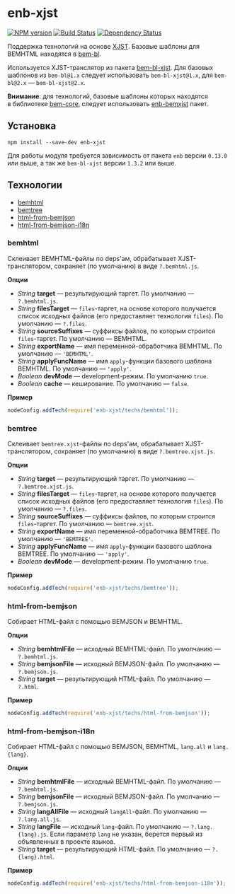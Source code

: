 enb-xjst
========

[![NPM version](http://img.shields.io/npm/v/enb-xjst.svg?style=flat)](http://badge.fury.io/js/enb-xjst) [![Build Status](http://img.shields.io/travis/enb-bem/enb-xjst/master.svg?style=flat)](https://travis-ci.org/enb-bem/enb-xjst) [![Dependency Status](http://img.shields.io/david/enb-bem/enb-xjst.svg?style=flat)](https://david-dm.org/enb-bem/enb-xjst)

Поддержка технологий на&nbsp;основе [XJST](http://bem.info/tools/templating-engines/xjst/).
Базовые шаблоны для BEMHTML находятся в&nbsp;[bem-bl](http://ru.bem.info/libs/bem-bl/current/).

Используется XJST-транслятор из пакета [bem-bl-xjst](https://github.com/bem/bem-bl-xjst). Для базовых шаблонов из `bem-bl@1.x` следует использовать `bem-bl-xjst@1.x`, для `bem-bl@2.x` — `bem-bl-xjst@2.x`.

**Внимание**: для технологий, базовые шаблоны которых находятся в&nbsp;библиотеке [bem-core](http://ru.bem.info/libs/bem-core/current/), следует использовать [enb-bemxjst](https://github.com/enb-bem/enb-bemxjst) пакет.

Установка
----------

```
npm install --save-dev enb-xjst
```

Для работы модуля требуется зависимость от пакета `enb` версии `0.13.0` или выше, а так же `bem-bl-xjst` версии `1.3.2` или выше.

Технологии
----------
* [bemhtml](#bemhtml)
* [bemtree](#bemtree)
* [html-from-bemjson](#html-from-bemjson)
* [html-from-bemjson-i18n](#html-from-bemjson-i18n)

### bemhtml

Склеивает BEMHTML-файлы по deps'ам, обрабатывает XJST-транслятором, сохраняет (по умолчанию) в виде `?.bemhtml.js`.

**Опции**

* *String* **target** — результирующий таргет. По умолчанию — `?.bemhtml.js`.
* *String* **filesTarget** — `files`-таргет, на основе которого получается список исходных файлов (его предоставляет технология `files`). По умолчанию — `?.files`.
* *String* **sourceSuffixes** — суффиксы файлов, по которым строится `files`-таргет. По умолчанию — BEMHTML.
* *String* **exportName** — имя переменной-обработчика BEMHTML. По умолчанию — `'BEMHTML'`.
* *String* **applyFuncName** — имя `apply`-функции базового шаблона BEMHTML. По умолчанию — `'apply'`.
* *Boolean* **devMode** — development-режим.  По умолчанию `true`.
* *Boolean* **cache** — кеширование. По умолчанию — `false`.

**Пример**

```javascript
nodeConfig.addTech(require('enb-xjst/techs/bemhtml'));
```

### bemtree

Склеивает `bemtree.xjst`-файлы по deps'ам, обрабатывает XJST-транслятором, сохраняет (по умолчанию) в виде `?.bemtree.xjst.js`.

**Опции**

* *String* **target** — результирующий таргет. По умолчанию — `?.bemtree.xjst.js`.
* *String* **filesTarget** — `files`-таргет, на основе которого получается список исходных файлов (его предоставляет технология `files`). По умолчанию — `?.files`.
* *String* **sourceSuffixes** — суффиксы файлов, по которым строится `files`-таргет. По умолчанию — `bemtree.xjst`.
* *String* **exportName** — имя переменной-обработчика BEMTREE. По умолчанию — `'BEMTREE'`.
* *String* **applyFuncName** — имя `apply`-функции базового шаблона BEMTREE. По умолчанию — `'apply'`.
* *Boolean* **devMode** — development-режим. По умолчанию `true`.

**Пример**

```javascript
nodeConfig.addTech(require('enb-xjst/techs/bemtree'));
```

### html-from-bemjson

Собирает HTML-файл с помощью BEMJSON и BEMHTML.

**Опции**

* *String* **bemhtmlFile** — исходный BEMHTML-файл. По умолчанию — `?.bemhtml.js`.
* *String* **bemjsonFile** — исходный BEMJSON-файл. По умолчанию — `?.bemjson.js`.
* *String* **target** — результирующий HTML-файл. По умолчанию — `?.html`.

**Пример**

```javascript
nodeConfig.addTech(require('enb-xjst/techs/html-from-bemjson'));
```

### html-from-bemjson-i18n

Собирает HTML-файл с помощью BEMJSON, BEMHTML, `lang.all` и `lang.{lang}`.

**Опции**

* *String* **bemhtmlFile** — исходный BEMHTML-файл. По умолчанию — `?.bemhtml.js`.
* *String* **bemjsonFile** — исходный BEMJSON-файл. По умолчанию — `?.bemjson.js`.
* *String* **langAllFile** — исходный `langAll`-файл. По умолчанию — `?.lang.all.js`.
* *String* **langFile** — исходный `lang`-файл. По умолчанию — `?.lang.{lang}.js`. Если параметр `lang` не указан, берется первый из объявленных в проекте языков.
* *String* **target** — результирующий HTML-файл. По умолчанию — `?.{lang}.html`.

**Пример**

```javascript
nodeConfig.addTech(require('enb-xjst/techs/html-from-bemjson-i18n'));
```
